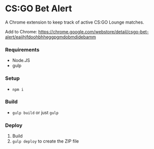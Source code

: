 CS:GO Bet Alert
===============

A Chrome extension to keep track of active CS:GO Lounge matches.

Add to Chrome: https://chrome.google.com/webstore/detail/csgo-bet-alert/eaijhjfdoohbhheggpgmdobmdidebamm

### Requirements
- Node.JS
- gulp

### Setup
- `npm i`

### Build
- `gulp build` or just `gulp`

### Deploy
1. Build
2. `gulp deploy` to create the ZIP file